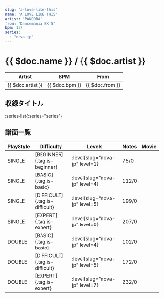 ```yaml
---
slug: "a-love-like-this"
name: "A LOVE LIKE THIS"
artist: "PANDORA"
from: "Dancemania EX 5"
bpm: 127
series:
  - "nova-jp"
---
```


# {{ $doc.name }} / {{ $doc.artist }}

|Artist|BPM|From|
|------|---|----|
|{{ $doc.artist }}|{{ $doc.bpm }}|{{ $doc.from }}|

## 収録タイトル

:series-list{:series="series"}

## 譜面一覧

|PlayStyle|Difficulty|Levels|Notes|Movie|
|---------|----------|------|-----|-----|
|SINGLE|[BEGINNER]{.tag.is-beginner}|:level{slug="nova-jp" level=1}|75/0||
|SINGLE|[BASIC]{.tag.is-basic}|:level{slug="nova-jp" level=4}|112/0||
|SINGLE|[DIFFICULT]{.tag.is-difficult}|:level{slug="nova-jp" level=5}|199/0||
|SINGLE|[EXPERT]{.tag.is-expert}|:level{slug="nova-jp" level=6}|207/0||
|DOUBLE|[BASIC]{.tag.is-basic}|:level{slug="nova-jp" level=4}|102/0||
|DOUBLE|[DIFFICULT]{.tag.is-difficult}|:level{slug="nova-jp" level=5}|172/0||
|DOUBLE|[EXPERT]{.tag.is-expert}|:level{slug="nova-jp" level=7}|232/0||
